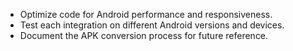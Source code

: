 

  - Optimize code for Android performance and responsiveness.
  - Test each integration on different Android versions and devices.
  - Document the APK conversion process for future reference.
